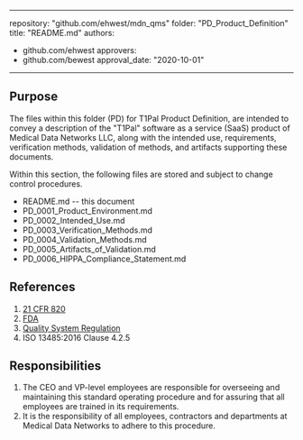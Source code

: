 ---
repository: "github.com/ehwest/mdn_qms"
folder: "PD_Product_Definition"
title: "README.md"
authors:
- github.com/ehwest
approvers:
- github.com/bewest
approval_date: "2020-10-01"
-----


## Purpose

The files within this folder (PD) for T1Pal Product Definition, are intended to convey
a description of the "T1Pal" software as a service (SaaS) product of Medical Data Networks LLC, along with the intended use, requirements, verification methods, validation of methods, and artifacts supporting these documents.

Within this section, the following files are stored and subject to change control procedures.

 + README.md -- this document
 + PD_0001_Product_Environment.md
 + PD_0002_Intended_Use.md
 + PD_0003_Verification_Methods.md
 + PD_0004_Validation_Methods.md
 + PD_0005_Artifacts_of_Validation.md
 + PD_0006_HIPPA_Compliance_Statement.md


## References

1. [21 CFR 820](https://www.accessdata.fda.gov/scripts/cdrh/cfdocs/cfcfr/CFRSearch.cfm?CFRPart=820&amp;showFR=1&amp;subpartNode=21:8.0.1.1.12.13)
2. [FDA](https://www.accessdata.fda.gov/scripts/cdrh/cfdocs/cfcfr/CFRSearch.cfm?CFRPart=820&amp;showFR=1&amp;subpartNode=21:8.0.1.1.12.13)
3.  [Quality System Regulation](https://www.accessdata.fda.gov/scripts/cdrh/cfdocs/cfcfr/CFRSearch.cfm?CFRPart=820&amp;showFR=1&amp;subpartNode=21:8.0.1.1.12.13)
4. ISO 13485:2016 Clause 4.2.5

## Responsibilities

1. The CEO and VP-level employees are responsible for overseeing and maintaining this standard operating procedure and for assuring that all employees are trained in its requirements.
2. It is the responsibility of all employees, contractors and departments at Medical Data Networks to adhere to this procedure.
